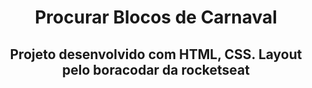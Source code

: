<h1 align="center">Procurar Blocos de Carnaval</h1>
<h2 align="center">Projeto desenvolvido com HTML, CSS. Layout pelo boracodar da rocketseat</h2>
<img src="" />


